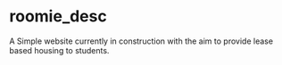 # roomie_desc
A Simple website currently in construction with the aim to provide lease based housing to students.
